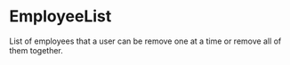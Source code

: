 # EmployeeList
List of employees that a user can be remove one at a time or remove all of them together.
